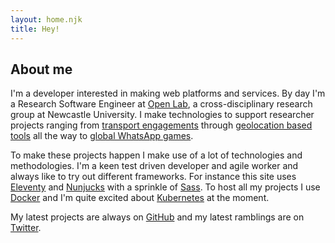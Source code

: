 ```yaml
---
layout: home.njk
title: Hey!
---
```


## About me

I'm a developer interested in making web platforms and services.
By day I'm a Research Software Engineer at [Open Lab](https://openlab.ncl.ac.uk), a cross-disciplinary research group at Newcastle University.
I make technologies to support researcher projects ranging from [transport engagements](https://metrofutures.org.uk) through [geolocation based tools](https://make.place/spotter/) all the way to [global WhatsApp games](https://whatfutures.org/).

To make these projects happen I make use of a lot of technologies and methodologies.
I'm a keen test driven developer and agile worker and always like to try out different frameworks.
For instance this site uses [Eleventy](https://www.11ty.io/) and [Nunjucks](https://mozilla.github.io/nunjucks/) with a sprinkle of [Sass](https://sass-lang.com/).
To host all my projects I use [Docker](https://docker.com) and I'm quite excited about [Kubernetes](https://kubernetes.io/) at the moment.

My latest projects are always on [GitHub](https://github.com/robb-j) and my latest ramblings are on [Twitter](https://twitter.com/Robbb_J).
